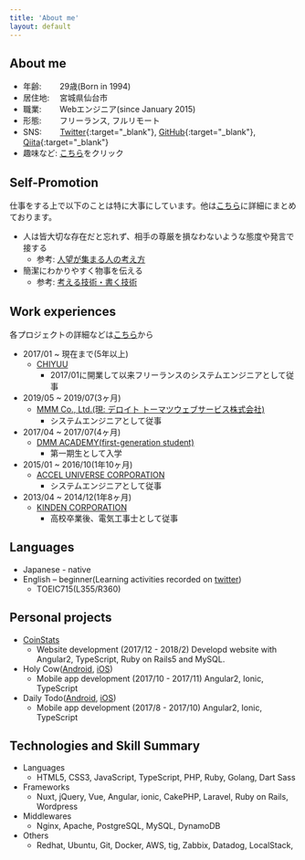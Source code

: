 ```yaml
---
title: 'About me'
layout: default
---
```


## About me

- 年齢: 　　29歳(Born in 1994)
- 居住地: 　宮城県仙台市
- 職業: 　　Webエンジニア(since January 2015)
- 形態: 　　フリーランス, フルリモート
- SNS: 　　[Twitter](https://twitter.com/rikoroku){:target="_blank"}, [GitHub](https://github.com/rikoroku){:target="_blank"}, [Qiita](https://qiita.com/rikoroku){:target="_blank"}
- 趣味など: [こちら](/pages/about-me)をクリック

## Self-Promotion
仕事をする上で以下のことは特に大事にしています。他は[こちら](/pages/self-promotion)に詳細にまとめております。

- 人は皆大切な存在だと忘れず、相手の尊厳を損なわないような態度や発言で接する
  - 参考: [人望が集まる人の考え方](https://amzn.to/3EclinP)
- 簡潔にわかりやすく物事を伝える
  - 参考: [考える技術・書く技術](https://amzn.to/3DRHP91)

## Work experiences
各プロジェクトの詳細などは[こちら](https://docs.google.com/spreadsheets/d/1juvOVBd4XsX6fyyK0NNUaoo7NuDNba1uW8uepicOzck/edit?usp=sharing)から

- 2017/01 ~ 現在まで(5年以上)
  - [CHIYUU](https://chiyuu-official.com/)
    - 2017/01に開業して以来フリーランスのシステムエンジニアとして従事
- 2019/05 ~ 2019/07(3ヶ月)
  - [MMM Co., Ltd.(現: デロイト トーマツウェブサービス株式会社)](https://mmmcorp.co.jp/)
    - システムエンジニアとして従事
- 2017/04 ~ 2017/07(4ヶ月)
  - [DMM ACADEMY(first-generation student)](https://dmm.academy/)
    - 第一期生として入学
- 2015/01 ~ 2016/10(1年10ヶ月)
  - [ACCEL UNIVERSE CORPORATION](https://www.acceluniverse.com/)
    - システムエンジニアとして従事
- 2013/04 ~ 2014/12(1年8ヶ月)
  - [KINDEN CORPORATION](https://www.kinden.co.jp/)
    - 高校卒業後、電気工事士として従事

## Languages
- Japanese - native
- English – beginner(Learning activities recorded on [twitter](https://twitter.com/jom_vlog))
  - TOEIC715(L355/R360)

## Personal projects
- [CoinStats](/pages/coin-stats/)
  - Website development (2017/12 - 2018/2) Developd website with Angular2, TypeScript, Ruby on Rails5 and MySQL.
- Holy Cow([Android](https://play.google.com/store/apps/details?id=com.kogawawork.holycow&hl=ja), [iOS](https://itunes.apple.com/jp/app/holy-cow/id1323714301?l=ja&ls=1&mt=8))
  - Mobile app development (2017/10 - 2017/11) Angular2, Ionic, TypeScript
- Daily Todo([Android](https://play.google.com/store/apps/details?id=com.ionicframework.everydaytodo880856&hl=ja), [iOS](https://apps.apple.com/jp/app/daily-todo/id1296569907?l=en))
  - Mobile app development (2017/8 - 2017/10) Angular2, Ionic, TypeScript

## Technologies and Skill Summary
- Languages
  - HTML5, CSS3, JavaScript, TypeScript, PHP, Ruby, Golang, Dart Sass
- Frameworks
  - Nuxt, jQuery, Vue, Angular, ionic, CakePHP, Laravel, Ruby on Rails, Wordpress
- Middlewares
  - Nginx, Apache, PostgreSQL, MySQL, DynamoDB
- Others
  - Redhat, Ubuntu, Git, Docker, AWS, tig, Zabbix, Datadog, LocalStack, 
